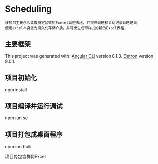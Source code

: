 # Scheduling
```
该项目主要永久读取特定格式的Execel调班表格，并提供调班和自动记录调班记录，
使用excel本身做为持久化存储介质，并导出生成带样式的新的Excel表格.
```
## 主要框架

This project was generated with:
[Angular CLI](https://github.com/angular/angular-cli) version 8.1.3.
[Eletron](https://www.electronjs.org/docs) version 9.0.1.


## 项目初始化

npm install

## 项目编译并运行调试
npm run se

## 项目打包成桌面程序
npm run build


项目内包含样例Excel